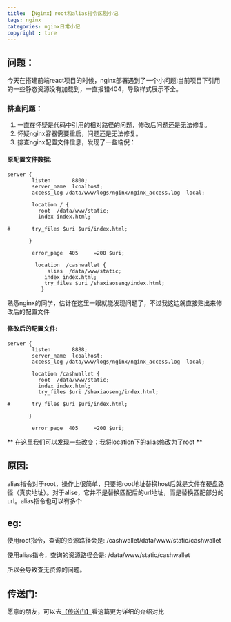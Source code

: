 ```yaml
---
title: 【Nginx】root和alias指令区别小记
tags: nginx
categories: nginx日常小记
copyright : ture
---
```


## 问题：
今天在搭建前端react项目的时候，nginx部署遇到了一个小问题:当前项目下引用的一些静态资源没有加载到，一直报错404，导致样式展示不全。

### 排查问题：

1. 一直在怀疑是代码中引用的相对路径的问题，修改后问题还是无法修复。
2. 怀疑nginx容器需要重启，问题还是无法修复。
3. 排查nginx配置文件信息，发现了一些端倪：

#### 原配置文件数据:
```
server {
        listen       8800;
        server_name  lcoalhost;
        access_log /data/www/logs/nginx/nginx_access.log  local;

        location / {
          root  /data/www/static;
          index index.html;

#       try_files $uri $uri/index.html;

       }

        error_page  405     =200 $uri;

         location  /cashwallet {
             alias  /data/www/static;
            index index.html;
            try_files $uri /shaxiaoseng/index.html;
           }

```

熟悉nginx的同学，估计在这里一眼就能发现问题了，不过我这边就直接贴出来修改后的配置文件

#### 修改后的配置文件:

```
server {
        listen       8888;
        server_name  lcoalhost;
        access_log /data/www/logs/nginx/nginx_access.log  local;

        location /cashwallet {
          root  /data/www/static;
          index index.html;
          try_files $uri /shaxiaoseng/index.html;

#       try_files $uri $uri/index.html;

       }

        error_page  405     =200 $uri;

```

** 在这里我们可以发现一些改变：我将location下的alias修改为了root **

## 原因:

alias指令对于root，操作上很简单，只要把root地址替换host后就是文件在硬盘路径（真实地址）。对于alise，它并不是替换匹配后的url地址，而是替换匹配部分的url。alias指令也可以有多个

## eg:
使用root指令，查询的资源路径会是: /cashwallet/data/www/static/cashwallet

使用alias指令，查询的资源路径会是: /data/www/static/cashwallet

所以会导致查无资源的问题。

## 传送门:
愿意的朋友，可以去[【传送门】](https://www.jianshu.com/p/4be0d5882ec5)看这篇更为详细的介绍对比